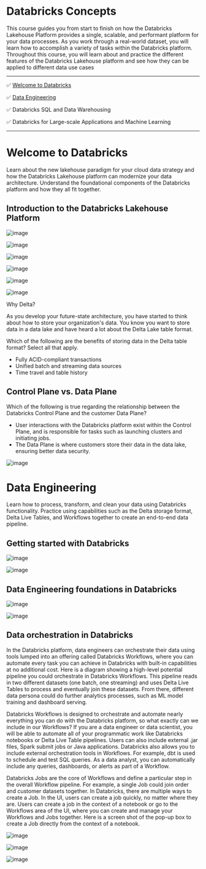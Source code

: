 # Databricks Concepts

This course guides you from start to finish on how the Databricks Lakehouse Platform provides a single, scalable, and performant platform for your data processes. As you work through a real-world dataset, you will learn how to accomplish a variety of tasks within the Databricks platform. Throughout this course, you will learn about and practice the different features of the Databricks Lakehouse platform and see how they can be applied to different data use cases

--------------------

  ✅  [Welcome to Databricks](https://github.com/janaom/databricks-learning/blob/main/databricks-concepts/README.md#welcome-to-databricks)

  ✅  [Data Engineering](https://github.com/janaom/databricks-learning/blob/main/databricks-concepts/README.md#data-engineering)

  ✅  Databricks SQL and Data Warehousing

  ✅  Databricks for Large-scale Applications and Machine Learning

------------------------

# Welcome to Databricks

Learn about the new lakehouse paradigm for your cloud data strategy and how the Databricks Lakehouse platform can modernize your data architecture. Understand the foundational components of the Databricks platform and how they all fit together.

## Introduction to the Databricks Lakehouse Platform

![image](https://github.com/user-attachments/assets/77cf0dd3-ff55-4f5d-a958-c233eff0e9a1)

![image](https://github.com/user-attachments/assets/b16eaaef-adb8-4d62-afb0-4af8a4ad624c)

![image](https://github.com/user-attachments/assets/72b2d913-2af7-4920-bba3-29faa41d1166)

![image](https://github.com/user-attachments/assets/60b0a9b8-a363-4d29-9510-207e81f781dd)

![image](https://github.com/user-attachments/assets/f71a526b-4940-4faf-8515-30426423b56d)

![image](https://github.com/user-attachments/assets/9ce1a101-90ab-4a39-b0d5-1a6e3e750d72)

Why Delta?

As you develop your future-state architecture, you have started to think about how to store your organization's data. You know you want to store data in a data lake and have heard a lot about the Delta Lake table format.

Which of the following are the benefits of storing data in the Delta table format? Select all that apply.

+ Fully ACID-compliant transactions
+ Unified batch and streaming data sources
+ Time travel and table history

## Control Plane vs. Data Plane

Which of the following is true regarding the relationship between the Databricks Control Plane and the customer Data Plane?

+ User interactions with the Databricks platform exist within the Control Plane, and is responsible for tasks such as launching clusters and initiating jobs.
+ The Data Plane is where customers store their data in the data lake, ensuring better data security.

![image](https://github.com/user-attachments/assets/ad895e14-e527-4c6e-a83e-b78d47cca900)


# Data Engineering

Learn how to process, transform, and clean your data using Databricks functionality. Practice using capabilities such as the Delta storage format, Delta Live Tables, and Workflows together to create an end-to-end data pipeline.

## Getting started with Databricks

![image](https://github.com/user-attachments/assets/53bf1a26-edeb-4abd-a808-b68c5d2f9ab7)

![image](https://github.com/user-attachments/assets/b0ecc687-1c70-4d26-a08a-636a76bfa2cc)

## Data Engineering foundations in Databricks

![image](https://github.com/user-attachments/assets/3a59c1bc-5795-4f8d-9cca-2a55b8f18825)

![image](https://github.com/user-attachments/assets/f3c48ec3-c144-4135-ae5c-4a26adb05957)

## Data orchestration in Databricks

In the Databricks platform, data engineers can orchestrate their data using tools lumped into an offering called Databricks Workflows, where you can automate every task you can achieve in Databricks with built-in capabilities at no additional cost. Here is a diagram showing a high-level potential pipeline you could orchestrate in Databricks Workflows. This pipeline reads in two different datasets (one batch, one streaming) and uses Delta Live Tables to process and eventually join these datasets. From there, different data persona could do further analytics processes, such as ML model training and dashboard serving. 

Databricks Workflows is designed to orchestrate and automate nearly everything you can do with the Databricks platform, so what exactly can we include in our Workflows? If you are a data engineer or data scientist, you will be able to automate all of your programmatic work like Databricks notebooks or Delta Live Table pipelines. Users can also include external .jar files, Spark submit jobs or Java applications. Databricks also allows you to include external orchestration tools in Workflows. For example, dbt is used to schedule and test SQL queries. As a data analyst, you can automatically include any queries, dashboards, or alerts as part of a Workflow.

Databricks Jobs are the core of Workflows and define a particular step in the overall Workflow pipeline. For example, a single Job could join order and customer datasets together. In Databricks, there are multiple ways to create a Job. In the UI, users can create a job quickly, no matter where they are. Users can create a job in the context of a notebook or go to the Workflows area of the UI, where you can create and manage your Workflows and Jobs together. Here is a screen shot of the pop-up box to create a Job directly from the context of a notebook. 

![image](https://github.com/user-attachments/assets/794aa18a-bf62-44c7-9604-74fdf28b86d6)

![image](https://github.com/user-attachments/assets/344b2226-fe4b-4eda-b9ed-e4742e8d5cf8)

![image](https://github.com/user-attachments/assets/53471603-aad6-44c0-9b27-7d2f3957a9ea)
